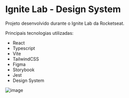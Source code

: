 # Ignite Lab - Design System

Projeto desenvolvido durante o Ignite Lab da Rocketseat.

Principais tecnologias utilizadas:
- React
- Typescript
- Vite
- TailwindCSS
- Figma
- Storybook
- Jest
- Design System


![image](https://user-images.githubusercontent.com/87827996/195967031-01a034f0-4ec2-41e9-85bc-9166ccf0e931.png)
